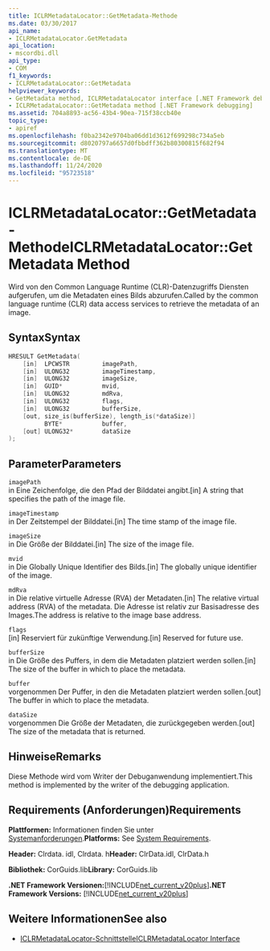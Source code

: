 ```yaml
---
title: ICLRMetadataLocator::GetMetadata-Methode
ms.date: 03/30/2017
api_name:
- ICLRMetadataLocator.GetMetadata
api_location:
- mscordbi.dll
api_type:
- COM
f1_keywords:
- ICLRMetadataLocator::GetMetadata
helpviewer_keywords:
- GetMetadata method, ICLRMetadataLocator interface [.NET Framework debugging]
- ICLRMetadataLocator::GetMetadata method [.NET Framework debugging]
ms.assetid: 704a8893-ac56-43b4-90ea-715f38ccb40e
topic_type:
- apiref
ms.openlocfilehash: f0ba2342e9704ba06dd1d3612f699298c734a5eb
ms.sourcegitcommit: d8020797a6657d0fbbdff362b80300815f682f94
ms.translationtype: MT
ms.contentlocale: de-DE
ms.lasthandoff: 11/24/2020
ms.locfileid: "95723518"
---
```

# <a name="iclrmetadatalocatorgetmetadata-method"></a><span data-ttu-id="33672-102">ICLRMetadataLocator::GetMetadata-Methode</span><span class="sxs-lookup"><span data-stu-id="33672-102">ICLRMetadataLocator::GetMetadata Method</span></span>

<span data-ttu-id="33672-103">Wird von den Common Language Runtime (CLR)-Datenzugriffs Diensten aufgerufen, um die Metadaten eines Bilds abzurufen.</span><span class="sxs-lookup"><span data-stu-id="33672-103">Called by the common language runtime (CLR) data access services to retrieve the metadata of an image.</span></span>  
  
## <a name="syntax"></a><span data-ttu-id="33672-104">Syntax</span><span class="sxs-lookup"><span data-stu-id="33672-104">Syntax</span></span>  
  
```cpp  
HRESULT GetMetadata(  
    [in]  LPCWSTR         imagePath,  
    [in]  ULONG32         imageTimestamp,  
    [in]  ULONG32         imageSize,  
    [in]  GUID*           mvid,  
    [in]  ULONG32         mdRva,  
    [in]  ULONG32         flags,  
    [in]  ULONG32         bufferSize,  
    [out, size_is(bufferSize), length_is(*dataSize)]  
          BYTE*           buffer,  
    [out] ULONG32*        dataSize  
);  
```  
  
## <a name="parameters"></a><span data-ttu-id="33672-105">Parameter</span><span class="sxs-lookup"><span data-stu-id="33672-105">Parameters</span></span>  

 `imagePath`  
 <span data-ttu-id="33672-106">in Eine Zeichenfolge, die den Pfad der Bilddatei angibt.</span><span class="sxs-lookup"><span data-stu-id="33672-106">[in] A string that specifies the path of the image file.</span></span>  
  
 `imageTimestamp`  
 <span data-ttu-id="33672-107">in Der Zeitstempel der Bilddatei.</span><span class="sxs-lookup"><span data-stu-id="33672-107">[in] The time stamp of the image file.</span></span>  
  
 `imageSize`  
 <span data-ttu-id="33672-108">in Die Größe der Bilddatei.</span><span class="sxs-lookup"><span data-stu-id="33672-108">[in] The size of the image file.</span></span>  
  
 `mvid`  
 <span data-ttu-id="33672-109">in Die Globally Unique Identifier des Bilds.</span><span class="sxs-lookup"><span data-stu-id="33672-109">[in] The globally unique identifier of the image.</span></span>  
  
 `mdRva`  
 <span data-ttu-id="33672-110">in Die relative virtuelle Adresse (RVA) der Metadaten.</span><span class="sxs-lookup"><span data-stu-id="33672-110">[in] The relative virtual address (RVA) of the metadata.</span></span> <span data-ttu-id="33672-111">Die Adresse ist relativ zur Basisadresse des Images.</span><span class="sxs-lookup"><span data-stu-id="33672-111">The address is relative to the image base address.</span></span>  
  
 `flags`  
 <span data-ttu-id="33672-112">[in] Reserviert für zukünftige Verwendung.</span><span class="sxs-lookup"><span data-stu-id="33672-112">[in] Reserved for future use.</span></span>  
  
 `bufferSize`  
 <span data-ttu-id="33672-113">in Die Größe des Puffers, in dem die Metadaten platziert werden sollen.</span><span class="sxs-lookup"><span data-stu-id="33672-113">[in] The size of the buffer in which to place the metadata.</span></span>  
  
 `buffer`  
 <span data-ttu-id="33672-114">vorgenommen Der Puffer, in den die Metadaten platziert werden sollen.</span><span class="sxs-lookup"><span data-stu-id="33672-114">[out] The buffer in which to place the metadata.</span></span>  
  
 `dataSize`  
 <span data-ttu-id="33672-115">vorgenommen Die Größe der Metadaten, die zurückgegeben werden.</span><span class="sxs-lookup"><span data-stu-id="33672-115">[out] The size of the metadata that is returned.</span></span>  
  
## <a name="remarks"></a><span data-ttu-id="33672-116">Hinweise</span><span class="sxs-lookup"><span data-stu-id="33672-116">Remarks</span></span>  

 <span data-ttu-id="33672-117">Diese Methode wird vom Writer der Debuganwendung implementiert.</span><span class="sxs-lookup"><span data-stu-id="33672-117">This method is implemented by the writer of the debugging application.</span></span>  
  
## <a name="requirements"></a><span data-ttu-id="33672-118">Requirements (Anforderungen)</span><span class="sxs-lookup"><span data-stu-id="33672-118">Requirements</span></span>  

 <span data-ttu-id="33672-119">**Plattformen:** Informationen finden Sie unter [Systemanforderungen](../../get-started/system-requirements.md).</span><span class="sxs-lookup"><span data-stu-id="33672-119">**Platforms:** See [System Requirements](../../get-started/system-requirements.md).</span></span>  
  
 <span data-ttu-id="33672-120">**Header:** Clrdata. idl, Clrdata. h</span><span class="sxs-lookup"><span data-stu-id="33672-120">**Header:** ClrData.idl, ClrData.h</span></span>  
  
 <span data-ttu-id="33672-121">**Bibliothek:** CorGuids.lib</span><span class="sxs-lookup"><span data-stu-id="33672-121">**Library:** CorGuids.lib</span></span>  
  
 <span data-ttu-id="33672-122">**.NET Framework Versionen:**[!INCLUDE[net_current_v20plus](../../../../includes/net-current-v20plus-md.md)]</span><span class="sxs-lookup"><span data-stu-id="33672-122">**.NET Framework Versions:** [!INCLUDE[net_current_v20plus](../../../../includes/net-current-v20plus-md.md)]</span></span>  
  
## <a name="see-also"></a><span data-ttu-id="33672-123">Weitere Informationen</span><span class="sxs-lookup"><span data-stu-id="33672-123">See also</span></span>

- [<span data-ttu-id="33672-124">ICLRMetadataLocator-Schnittstelle</span><span class="sxs-lookup"><span data-stu-id="33672-124">ICLRMetadataLocator Interface</span></span>](iclrmetadatalocator-interface.md)
